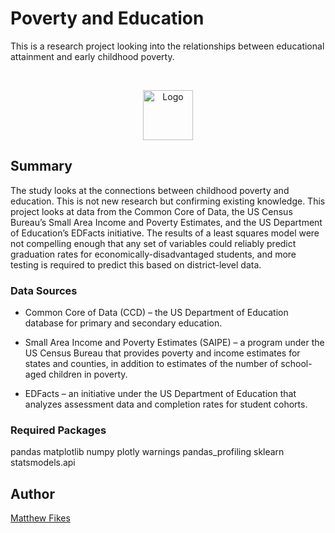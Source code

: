 # Poverty and Education

This is a research project looking into the relationships between educational attainment and early childhood poverty.

<!-- PROJECT LOGO -->
<br />
<p align="center">
  <a href="https://github.com/othneildrew/Best-README-Template">
    <img src="images/logo.png" alt="Logo" width="80" height="80">
  </a>

## Summary

The study looks at the connections between childhood poverty and education. This is not new research but confirming existing knowledge. This project looks at data from the Common Core of Data, the US Census Bureau’s Small Area Income and Poverty Estimates, and the US Department of Education’s EDFacts initiative. The results of a least squares model were not compelling enough that any set of variables could reliably predict graduation rates for economically-disadvantaged students, and more testing is required to predict this based on district-level data.


### Data Sources

* Common Core of Data (CCD) – the US Department of Education database for primary and secondary education.

* Small Area Income and Poverty Estimates (SAIPE) – a program under the US Census Bureau that provides poverty and income estimates for states and counties, in addition to estimates of the number of school-aged children in poverty.

* EDFacts – an initiative under the US Department of Education that analyzes assessment data and completion rates for student cohorts.

### Required Packages

pandas
matplotlib
numpy
plotly
warnings
pandas_profiling
sklearn
statsmodels.api




## Author

[Matthew Fikes](https://www.linkedin.com/in/matthew-fikes-0ab91213/)

